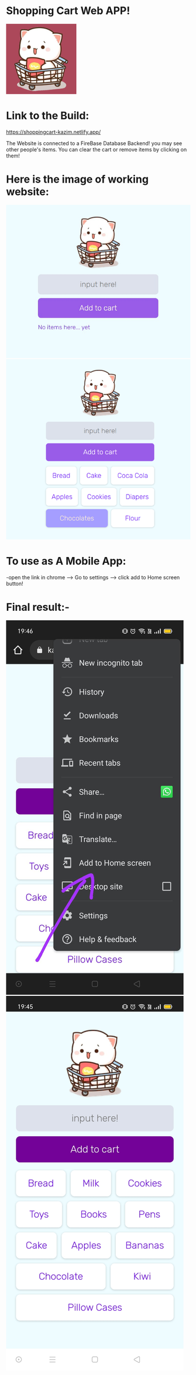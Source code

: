 # Shopping Cart Web APP!

![alt text](https://github.com/kazimayaan/Shopping-cart-web-app/blob/master/android-chrome-192x192.png?raw=true)


# Link to the Build: 
https://shoppingcart-kazim.netlify.app/

The Website is connected to a FireBase Database Backend! you may see other people's items.
You can clear the cart or remove items by clicking on them!


# Here is the image of working website:


![alt text](https://github.com/kazimayaan/Shopping-cart-web-app/blob/master/eb432613-b144-4d1f-8a62-b1d586e1a860.jpg?raw=true)
![alt text](https://github.com/kazimayaan/Shopping-cart-web-app/blob/master/screen.png?raw=true)

# To use as A Mobile App: 
-open the link in chrome --> Go to settings --> click add to Home screen button!

# Final result:-
![alt text](https://github.com/kazimayaan/Shopping-cart-web-app/blob/master/8a07e4d7-e070-45ee-a656-681773f8b6a3.jpg?raw=false)
![alt text](https://github.com/kazimayaan/Shopping-cart-web-app/blob/master/20d1a362-20bc-4eb0-b9a3-8130829c1526.jpg?width=100px)
